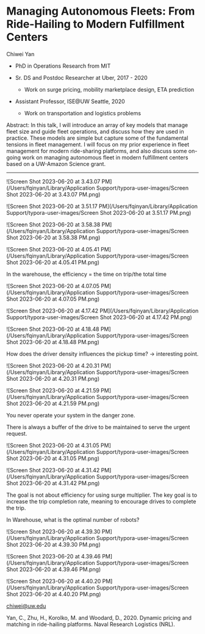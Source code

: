 # Managing Autonomous Fleets: From Ride-Hailing to Modern Fulfillment Centers

Chiwei Yan

* PhD in Operations Research from MIT
* Sr. DS and Postdoc Researcher at Uber, 2017 - 2020
  * Work on surge pricing, mobility marketplace design, ETA prediction

* Assistant Professor, ISE@UW Seattle, 2020 
  * Work on transportation and logistics problems 

Abstract: In this talk, I will introduce an array of key models that manage fleet size and guide fleet operations, and discuss how they are used in practice. These models are simple but capture some of the fundamental tensions in fleet management. I will focus on my prior experience in fleet management for modern ride-sharing platforms, and also discuss some on-going work on managing autonomous fleet in modern fulfillment centers based on a UW-Amazon Science grant.

--------

![Screen Shot 2023-06-20 at 3.43.07 PM](/Users/fqinyan/Library/Application Support/typora-user-images/Screen Shot 2023-06-20 at 3.43.07 PM.png)

![Screen Shot 2023-06-20 at 3.51.17 PM](/Users/fqinyan/Library/Application Support/typora-user-images/Screen Shot 2023-06-20 at 3.51.17 PM.png)

![Screen Shot 2023-06-20 at 3.58.38 PM](/Users/fqinyan/Library/Application Support/typora-user-images/Screen Shot 2023-06-20 at 3.58.38 PM.png)

![Screen Shot 2023-06-20 at 4.05.41 PM](/Users/fqinyan/Library/Application Support/typora-user-images/Screen Shot 2023-06-20 at 4.05.41 PM.png)

In the warehouse, the efficiency = the time on trip/the total time 

![Screen Shot 2023-06-20 at 4.07.05 PM](/Users/fqinyan/Library/Application Support/typora-user-images/Screen Shot 2023-06-20 at 4.07.05 PM.png)

![Screen Shot 2023-06-20 at 4.17.42 PM](/Users/fqinyan/Library/Application Support/typora-user-images/Screen Shot 2023-06-20 at 4.17.42 PM.png)

![Screen Shot 2023-06-20 at 4.18.48 PM](/Users/fqinyan/Library/Application Support/typora-user-images/Screen Shot 2023-06-20 at 4.18.48 PM.png)

How does the driver density influences the pickup time? -> interesting point. 

![Screen Shot 2023-06-20 at 4.20.31 PM](/Users/fqinyan/Library/Application Support/typora-user-images/Screen Shot 2023-06-20 at 4.20.31 PM.png)

![Screen Shot 2023-06-20 at 4.21.59 PM](/Users/fqinyan/Library/Application Support/typora-user-images/Screen Shot 2023-06-20 at 4.21.59 PM.png)

You never operate your system in the danger zone. 

There is always a buffer of the drive to be maintained to serve the urgent request. 



![Screen Shot 2023-06-20 at 4.31.05 PM](/Users/fqinyan/Library/Application Support/typora-user-images/Screen Shot 2023-06-20 at 4.31.05 PM.png)

![Screen Shot 2023-06-20 at 4.31.42 PM](/Users/fqinyan/Library/Application Support/typora-user-images/Screen Shot 2023-06-20 at 4.31.42 PM.png)

The goal is not about efficiency for using surge multiplier. The key goal is to increase the trip completion rate, meaning to encourage drives to complete the trip. 

In Warehouse, what is the optimal number of robots? 

![Screen Shot 2023-06-20 at 4.39.30 PM](/Users/fqinyan/Library/Application Support/typora-user-images/Screen Shot 2023-06-20 at 4.39.30 PM.png)



![Screen Shot 2023-06-20 at 4.39.46 PM](/Users/fqinyan/Library/Application Support/typora-user-images/Screen Shot 2023-06-20 at 4.39.46 PM.png)

![Screen Shot 2023-06-20 at 4.40.20 PM](/Users/fqinyan/Library/Application Support/typora-user-images/Screen Shot 2023-06-20 at 4.40.20 PM.png)

chiwei@uw.edu

Yan, C., Zhu, H., Korolko, M. and Woodard, D., 2020. Dynamic pricing and matching in ride-hailing platforms. Naval Research Logistics (NRL).
